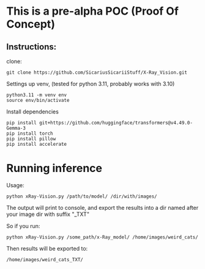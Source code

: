 # This is a pre-alpha POC (Proof Of Concept)

## Instructions:
clone:
```
git clone https://github.com/SicariusSicariiStuff/X-Ray_Vision.git
```

Settings up venv, (tested for python 3.11, probably works with 3.10)
```
python3.11 -m venv env
source env/bin/activate
```

Install dependencies
```
pip install git+https://github.com/huggingface/transformers@v4.49.0-Gemma-3
pip install torch
pip install pillow
pip install accelerate
```

# Running inference

Usage:
```
python xRay-Vision.py /path/to/model/ /dir/with/images/
```
The output will print to console, and export the results into a dir named after your image dir with suffix "_TXT"

So if you run:
```
python xRay-Vision.py /some_path/x-Ray_model/ /home/images/weird_cats/
```
Then results will be exported to:
```
/home/images/weird_cats_TXT/
```
